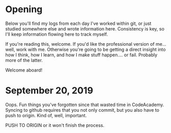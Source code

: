 # Opening
Below you'll find my logs from each day I've worked within git, or just studied somewhere else and wrote information here.  Consistency is key, so I'll keep information flowing here to track myself.

If you're reading this, welcome.  If you'd like the professional version of me... well, work with me.  Otherwise you're going to be getting a direct insight into how I think, how I learn, and how I make stuff happen.... or fail.  Probably more of the latter.

Welcome aboard!

# September 20, 2019
Oops.  Fun things you've forgotten since that wasted time in CodeAcademy.  Syncing to github requires that you not only commit, but you also have to push to origin.  Kind of, well, important.  

PUSH TO ORIGIN or it won't finish the process.